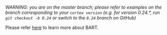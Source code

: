 _WARNING: you are on the master branch; please refer to examples on the branch corresponding to your `cortex version` (e.g. for version 0.24.*, run `git checkout -b 0.24` or switch to the `0.24` branch on GitHub)_

Please refer [here](https://sshleifer.github.io/blog_v2/jupyter/2020/03/12/bart.html) to learn more about BART.
